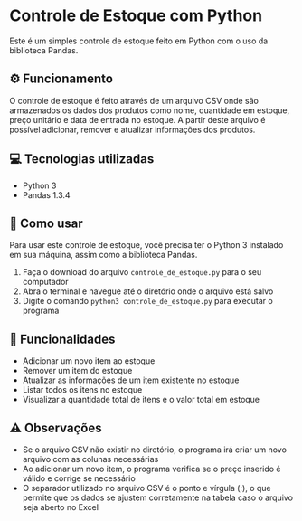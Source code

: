 # Controle de Estoque com Python 

Este é um simples controle de estoque feito em Python com o uso da biblioteca Pandas.

## :gear: Funcionamento
O controle de estoque é feito através de um arquivo CSV onde são armazenados os dados dos produtos como nome, quantidade em estoque, preço unitário e data de entrada no estoque. A partir deste arquivo é possível adicionar, remover e atualizar informações dos produtos.

## :computer: Tecnologias utilizadas
- Python 3
- Pandas 1.3.4

## :rocket: Como usar
Para usar este controle de estoque, você precisa ter o Python 3 instalado em sua máquina, assim como a biblioteca Pandas. 

1. Faça o download do arquivo `controle_de_estoque.py` para o seu computador
2. Abra o terminal e navegue até o diretório onde o arquivo está salvo
3. Digite o comando `python3 controle_de_estoque.py` para executar o programa

## :memo: Funcionalidades
- Adicionar um novo item ao estoque
- Remover um item do estoque
- Atualizar as informações de um item existente no estoque
- Listar todos os itens no estoque
- Visualizar a quantidade total de itens e o valor total em estoque

## :warning: Observações
- Se o arquivo CSV não existir no diretório, o programa irá criar um novo arquivo com as colunas necessárias
- Ao adicionar um novo item, o programa verifica se o preço inserido é válido e corrige se necessário
- O separador utilizado no arquivo CSV é o ponto e vírgula (;), o que permite que os dados se ajustem corretamente na tabela caso o arquivo seja aberto no Excel


